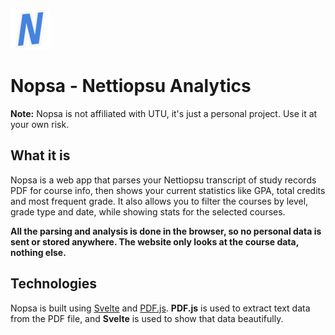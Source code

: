 ![Nopsa logo](https://github.com/kumpmati/nopsa/blob/master/public/favicon/favicon-64.png?raw=true)
# Nopsa - Nettiopsu Analytics

**Note:** Nopsa is not affiliated with UTU, it's just a personal project. Use it at your own risk.

## What it is

Nopsa is a web app that parses your Nettiopsu transcript of study records PDF for course info, then shows your current statistics like GPA, total credits and most frequent grade.
It also allows you to filter the courses by level, grade type and date, while showing stats for the selected courses.

**All the parsing and analysis is done in the browser, so no personal data is sent or stored anywhere. The website only looks at the course data, nothing else.**

## Technologies

Nopsa is built using [Svelte](https://svelte.dev) and [PDF.js](https://mozilla.github.io/pdf.js/). **PDF.js** is used to extract text data from the PDF file, and **Svelte** is used to show that data beautifully.
